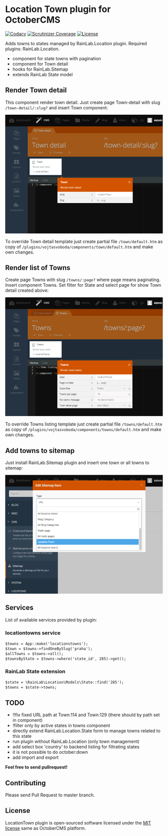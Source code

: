 # Location Town plugin for OctoberCMS

[![Codacy](https://img.shields.io/codacy/ddb7e5ce0e1542058c0f3d9111a8876e.svg)](https://www.codacy.com/app/vojtasvoboda/oc-locationtowns-plugin)
[![Scrutinizer Coverage](https://img.shields.io/scrutinizer/g/vojtasvoboda/oc-locationtowns-plugin.svg)](https://scrutinizer-ci.com/g/vojtasvoboda/oc-locationtowns-plugin/?branch=master)
[![License](https://img.shields.io/badge/license-MIT-blue.svg)](https://github.com/vojtasvoboda/oc-locationtowns-plugin/blob/master/LICENSE)

Adds towns to states managed by RainLab.Location plugin. Required plugins: RainLab.Location.

- component for state towns with pagination
- component for Town detail
- hooks for RainLab.Sitemap
- extends RainLab State model

## Render Town detail

This component render town detail. Just create page Town-detail with slug 
`/town-detail/:slug?` and insert Town component:

![Town component](assets/images/locationtowns-component-town.png)

To override Town detail template just create partial file `/town/default.htm` as copy 
of `/plugins/vojtasvoboda/components/town/default.htm` and make own changes.

## Render list of Towns

Create page Towns with slug `/towns/:page?` where page means paginating. Insert 
component Towns. Set filter for State and select page for show Town detail 
created above:

![Towns component](assets/images/locationtowns-component-towns.png)

To override Towns listing template just create partial file `/towns/default.htm` as copy 
of `/plugins/vojtasvoboda/components/towns/default.htm` and make own changes.

## Add towns to sitemap

Just install RainLab.Sitemap plugin and insert one town or all towns to sitemap:

![Towns in sitemap](assets/images/locationtowns-sitemap-integration.png)

## Services

List of available services provided by plugin:

### locationtowns service

```
$towns = App::make('locationstowns');
$town = $towns->findOneBySlug('praha');
$allTowns = $towns->all();
$townsByState = $towns->where('state_id', 285)->get();
```

### RainLab State extension

```
$state = \RainLab\Location\Models\State::find('285');
$towns = $state->towns;
```

## TODO

- !!fix fixed URL path at Town:114 and Town:129 (there should by path set in component)
- !filter only by active states in towns component
- directly extend RainLab.Location.State form to manage towns related to this state
- run plugin without RainLab.Location (only town management)
- add select box 'country' to backend listing for filtrating states
- it is not possible to do october:down
- add import and export

**Feel free to send pullrequest!**

## Contributing

Please send Pull Request to master branch.

## License

LocationTown plugin is open-sourced software licensed under the [MIT license](http://opensource.org/licenses/MIT) same as OctoberCMS platform.